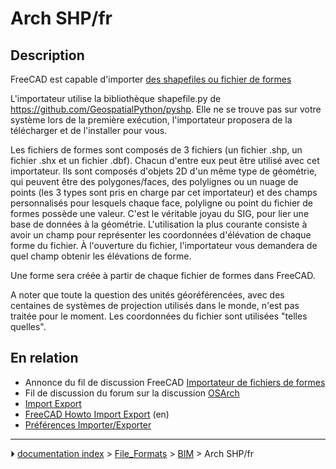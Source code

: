 # Arch SHP/fr
## Description

FreeCAD est capable d\'importer [des shapefiles ou fichier de formes](https://fr.wikipedia.org/wiki/Shapefile)

L\'importateur utilise la bibliothèque shapefile.py de <https://github.com/GeospatialPython/pyshp>. Elle ne se trouve pas sur votre système lors de la première exécution, l\'importateur proposera de la télécharger et de l\'installer pour vous.

Les fichiers de formes sont composés de 3 fichiers (un fichier .shp, un fichier .shx et un fichier .dbf). Chacun d\'entre eux peut être utilisé avec cet importateur. Ils sont composés d\'objets 2D d\'un même type de géométrie, qui peuvent être des polygones/faces, des polylignes ou un nuage de points (les 3 types sont pris en charge par cet importateur) et des champs personnalisés pour lesquels chaque face, polyligne ou point du fichier de formes possède une valeur. C\'est le véritable joyau du SIG, pour lier une base de données à la géométrie. L\'utilisation la plus courante consiste à avoir un champ pour représenter les coordonnées d\'élévation de chaque forme du fichier. À l\'ouverture du fichier, l\'importateur vous demandera de quel champ obtenir les élévations de forme.

Une forme sera créée à partir de chaque fichier de formes dans FreeCAD.

A noter que toute la question des unités géoréférencées, avec des centaines de systèmes de projection utilisés dans le monde, n\'est pas traitée pour le moment. Les coordonnées du fichier sont utilisées \"telles quelles\".



## En relation 

-   Annonce du fil de discussion FreeCAD [Importateur de fichiers de formes](https://forum.freecadweb.org/viewtopic.php?f=9&t=46150)
-   Fil de discussion du forum sur la discussion [OSArch](https://community.osarch.org/discussion/comment/578#Comment_578)
-   [Import Export](Import_Export/fr.md)
-   [FreeCAD Howto Import Export](FreeCAD_Howto_Import_Export.md) (en)
-   [Préférences Importer/Exporter](Import_Export_Preferences/fr.md)



---
⏵ [documentation index](../README.md) > [File_Formats](Category_File_Formats.md) > [BIM](Category_BIM.md) > Arch SHP/fr
